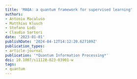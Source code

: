 ```yaml
---
title: 'MAQA: a quantum framework for supervised learning'
authors:
- Antonio Macaluso
- Matthias Klusch
- Stefano Lodi
- Claudio Sartori
date: '2023-01-01'
publishDate: '2024-04-12T14:12:20.627109Z'
publication_types:
- article-journal
publication: '*Quantum Information Processing*'
doi: 10.1007/s11128-023-03901-w
tags:
- quantum
---
```

